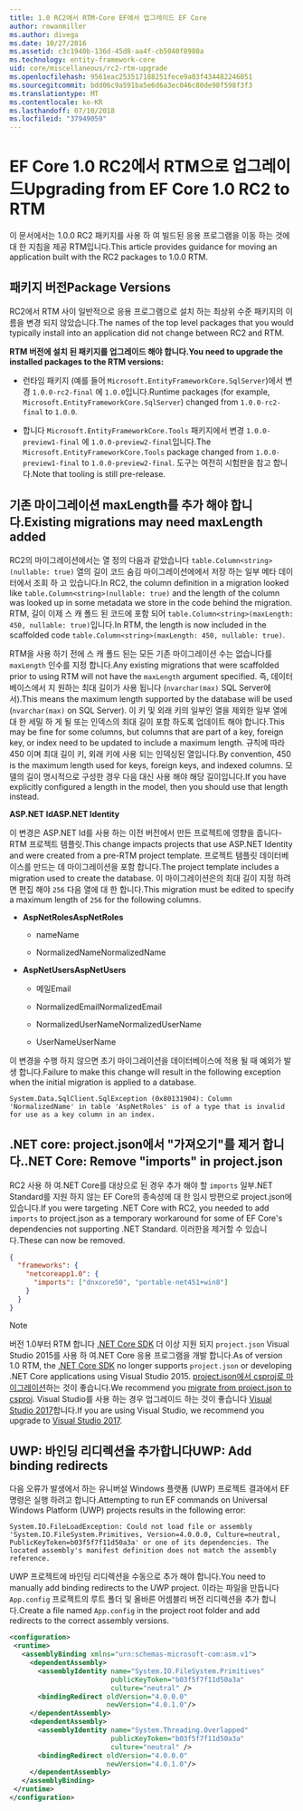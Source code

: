 ```yaml
---
title: 1.0 RC2에서 RTM-Core EF에서 업그레이드 EF Core
author: rowanmiller
ms.author: divega
ms.date: 10/27/2016
ms.assetid: c3c1940b-136d-45d8-aa4f-cb5040f8980a
ms.technology: entity-framework-core
uid: core/miscellaneous/rc2-rtm-upgrade
ms.openlocfilehash: 9561eac253517188251fece9a03f434482246051
ms.sourcegitcommit: bdd06c9a591ba5e6d6a3ec046c80de98f598f3f3
ms.translationtype: MT
ms.contentlocale: ko-KR
ms.lasthandoff: 07/10/2018
ms.locfileid: "37949059"
---
```

# <a name="upgrading-from-ef-core-10-rc2-to-rtm"></a><span data-ttu-id="76198-102">EF Core 1.0 RC2에서 RTM으로 업그레이드</span><span class="sxs-lookup"><span data-stu-id="76198-102">Upgrading from EF Core 1.0 RC2 to RTM</span></span>

<span data-ttu-id="76198-103">이 문서에서는 1.0.0 RC2 패키지를 사용 하 여 빌드된 응용 프로그램을 이동 하는 것에 대 한 지침을 제공 RTM입니다.</span><span class="sxs-lookup"><span data-stu-id="76198-103">This article provides guidance for moving an application built with the RC2 packages to 1.0.0 RTM.</span></span>

## <a name="package-versions"></a><span data-ttu-id="76198-104">패키지 버전</span><span class="sxs-lookup"><span data-stu-id="76198-104">Package Versions</span></span>

<span data-ttu-id="76198-105">RC2에서 RTM 사이 일반적으로 응용 프로그램으로 설치 하는 최상위 수준 패키지의 이름을 변경 되지 않았습니다.</span><span class="sxs-lookup"><span data-stu-id="76198-105">The names of the top level packages that you would typically install into an application did not change between RC2 and RTM.</span></span>

<span data-ttu-id="76198-106">**RTM 버전에 설치 된 패키지를 업그레이드 해야 합니다.**</span><span class="sxs-lookup"><span data-stu-id="76198-106">**You need to upgrade the installed packages to the RTM versions:**</span></span>

* <span data-ttu-id="76198-107">런타임 패키지 (예를 들어 `Microsoft.EntityFrameworkCore.SqlServer`)에서 변경 `1.0.0-rc2-final` 에 `1.0.0`입니다.</span><span class="sxs-lookup"><span data-stu-id="76198-107">Runtime packages (for example, `Microsoft.EntityFrameworkCore.SqlServer`) changed from `1.0.0-rc2-final` to `1.0.0`.</span></span>

* <span data-ttu-id="76198-108">합니다 `Microsoft.EntityFrameworkCore.Tools` 패키지에서 변경 `1.0.0-preview1-final` 에 `1.0.0-preview2-final`입니다.</span><span class="sxs-lookup"><span data-stu-id="76198-108">The `Microsoft.EntityFrameworkCore.Tools` package changed from `1.0.0-preview1-final` to `1.0.0-preview2-final`.</span></span> <span data-ttu-id="76198-109">도구는 여전히 시험판을 참고 합니다.</span><span class="sxs-lookup"><span data-stu-id="76198-109">Note that tooling is still pre-release.</span></span>

## <a name="existing-migrations-may-need-maxlength-added"></a><span data-ttu-id="76198-110">기존 마이그레이션 maxLength를 추가 해야 합니다.</span><span class="sxs-lookup"><span data-stu-id="76198-110">Existing migrations may need maxLength added</span></span>

<span data-ttu-id="76198-111">RC2의 마이그레이션에서는 열 정의 다음과 같았습니다 `table.Column<string>(nullable: true)` 열의 길이 코드 숨김 마이그레이션에에서 저장 하는 일부 메타 데이터에서 조회 하 고 있습니다.</span><span class="sxs-lookup"><span data-stu-id="76198-111">In RC2, the column definition in a migration looked like `table.Column<string>(nullable: true)` and the length of the column was looked up in some metadata we store in the code behind the migration.</span></span> <span data-ttu-id="76198-112">RTM, 길이 이제 스 캐 폴드 된 코드에 포함 되어 `table.Column<string>(maxLength: 450, nullable: true)`입니다.</span><span class="sxs-lookup"><span data-stu-id="76198-112">In RTM, the length is now included in the scaffolded code `table.Column<string>(maxLength: 450, nullable: true)`.</span></span>

<span data-ttu-id="76198-113">RTM을 사용 하기 전에 스 캐 폴드 된는 모든 기존 마이그레이션 수는 없습니다를 `maxLength` 인수를 지정 합니다.</span><span class="sxs-lookup"><span data-stu-id="76198-113">Any existing migrations that were scaffolded prior to using RTM will not have the `maxLength` argument specified.</span></span> <span data-ttu-id="76198-114">즉, 데이터베이스에서 지 원하는 최대 길이가 사용 됩니다 (`nvarchar(max)` SQL Server에서).</span><span class="sxs-lookup"><span data-stu-id="76198-114">This means the maximum length supported by the database will be used (`nvarchar(max)` on SQL Server).</span></span> <span data-ttu-id="76198-115">이 키 및 외래 키의 일부인 열을 제외한 일부 열에 대 한 세밀 하 게 될 또는 인덱스의 최대 길이 포함 하도록 업데이트 해야 합니다.</span><span class="sxs-lookup"><span data-stu-id="76198-115">This may be fine for some columns, but columns that are part of a key, foreign key, or index need to be updated to include a maximum length.</span></span> <span data-ttu-id="76198-116">규칙에 따라 450 이며 최대 길이 키, 외래 키에 사용 되는 인덱싱된 열입니다.</span><span class="sxs-lookup"><span data-stu-id="76198-116">By convention, 450 is the maximum length used for keys, foreign keys, and indexed columns.</span></span> <span data-ttu-id="76198-117">모델의 길이 명시적으로 구성한 경우 다음 대신 사용 해야 해당 길이입니다.</span><span class="sxs-lookup"><span data-stu-id="76198-117">If you have explicitly configured a length in the model, then you should use that length instead.</span></span>

<span data-ttu-id="76198-118">**ASP.NET Id**</span><span class="sxs-lookup"><span data-stu-id="76198-118">**ASP.NET Identity**</span></span>

<span data-ttu-id="76198-119">이 변경은 ASP.NET Id를 사용 하는 이전 버전에서 만든 프로젝트에 영향을 줍니다-RTM 프로젝트 템플릿.</span><span class="sxs-lookup"><span data-stu-id="76198-119">This change impacts projects that use ASP.NET Identity and were created from a pre-RTM project template.</span></span> <span data-ttu-id="76198-120">프로젝트 템플릿 데이터베이스를 만드는 데 마이그레이션을 포함 합니다.</span><span class="sxs-lookup"><span data-stu-id="76198-120">The project template includes a migration used to create the database.</span></span> <span data-ttu-id="76198-121">이 마이그레이션은의 최대 길이 지정 하려면 편집 해야 `256` 다음 열에 대 한 합니다.</span><span class="sxs-lookup"><span data-stu-id="76198-121">This migration must be edited to specify a maximum length of `256` for the following columns.</span></span>

*  <span data-ttu-id="76198-122">**AspNetRoles**</span><span class="sxs-lookup"><span data-stu-id="76198-122">**AspNetRoles**</span></span>

    * <span data-ttu-id="76198-123">name</span><span class="sxs-lookup"><span data-stu-id="76198-123">Name</span></span>

    * <span data-ttu-id="76198-124">NormalizedName</span><span class="sxs-lookup"><span data-stu-id="76198-124">NormalizedName</span></span>

*  <span data-ttu-id="76198-125">**AspNetUsers**</span><span class="sxs-lookup"><span data-stu-id="76198-125">**AspNetUsers**</span></span>

   * <span data-ttu-id="76198-126">메일</span><span class="sxs-lookup"><span data-stu-id="76198-126">Email</span></span>

   * <span data-ttu-id="76198-127">NormalizedEmail</span><span class="sxs-lookup"><span data-stu-id="76198-127">NormalizedEmail</span></span>

   * <span data-ttu-id="76198-128">NormalizedUserName</span><span class="sxs-lookup"><span data-stu-id="76198-128">NormalizedUserName</span></span>

   * <span data-ttu-id="76198-129">UserName</span><span class="sxs-lookup"><span data-stu-id="76198-129">UserName</span></span>

<span data-ttu-id="76198-130">이 변경을 수행 하지 않으면 초기 마이그레이션을 데이터베이스에 적용 될 때 예외가 발생 합니다.</span><span class="sxs-lookup"><span data-stu-id="76198-130">Failure to make this change will result in the following exception when the initial migration is applied to a database.</span></span>

    System.Data.SqlClient.SqlException (0x80131904): Column 'NormalizedName' in table 'AspNetRoles' is of a type that is invalid for use as a key column in an index.

## <a name="net-core-remove-imports-in-projectjson"></a><span data-ttu-id="76198-131">.NET core: project.json에서 "가져오기"를 제거 합니다.</span><span class="sxs-lookup"><span data-stu-id="76198-131">.NET Core: Remove "imports" in project.json</span></span>

<span data-ttu-id="76198-132">RC2 사용 하 여.NET Core를 대상으로 된 경우 추가 해야 할 `imports` 일부.NET Standard를 지원 하지 않는 EF Core의 종속성에 대 한 임시 방편으로 project.json에 있습니다.</span><span class="sxs-lookup"><span data-stu-id="76198-132">If you were targeting .NET Core with RC2, you needed to add `imports` to project.json as a temporary workaround for some of EF Core's dependencies not supporting .NET Standard.</span></span> <span data-ttu-id="76198-133">이러한을 제거할 수 있습니다.</span><span class="sxs-lookup"><span data-stu-id="76198-133">These can now be removed.</span></span>

``` json
{
  "frameworks": {
    "netcoreapp1.0": {
      "imports": ["dnxcore50", "portable-net451+win8"]
    }
  }
}
```

> [!NOTE]  
> <span data-ttu-id="76198-134">버전 1.0부터 RTM 합니다 [.NET Core SDK](https://www.microsoft.com/net/download/core) 더 이상 지원 되지 `project.json` Visual Studio 2015를 사용 하 여.NET Core 응용 프로그램을 개발 합니다.</span><span class="sxs-lookup"><span data-stu-id="76198-134">As of version 1.0 RTM, the [.NET Core SDK](https://www.microsoft.com/net/download/core) no longer supports `project.json` or developing .NET Core applications using Visual Studio 2015.</span></span> <span data-ttu-id="76198-135">[project.json에서 csproj로 마이그레이션](https://docs.microsoft.com/dotnet/articles/core/migration/)하는 것이 좋습니다.</span><span class="sxs-lookup"><span data-stu-id="76198-135">We recommend you [migrate from project.json to csproj](https://docs.microsoft.com/dotnet/articles/core/migration/).</span></span> <span data-ttu-id="76198-136">Visual Studio를 사용 하는 경우 업그레이드 하는 것이 좋습니다 [Visual Studio 2017](https://www.visualstudio.com/downloads/)합니다.</span><span class="sxs-lookup"><span data-stu-id="76198-136">If you are using Visual Studio, we recommend you upgrade to [Visual Studio 2017](https://www.visualstudio.com/downloads/).</span></span>

## <a name="uwp-add-binding-redirects"></a><span data-ttu-id="76198-137">UWP: 바인딩 리디렉션을 추가합니다</span><span class="sxs-lookup"><span data-stu-id="76198-137">UWP: Add binding redirects</span></span>

<span data-ttu-id="76198-138">다음 오류가 발생에서 하는 유니버설 Windows 플랫폼 (UWP) 프로젝트 결과에서 EF 명령은 실행 하려고 합니다.</span><span class="sxs-lookup"><span data-stu-id="76198-138">Attempting to run EF commands on Universal Windows Platform (UWP) projects results in the following error:</span></span>

    System.IO.FileLoadException: Could not load file or assembly 'System.IO.FileSystem.Primitives, Version=4.0.0.0, Culture=neutral, PublicKeyToken=b03f5f7f11d50a3a' or one of its dependencies. The located assembly's manifest definition does not match the assembly reference.

<span data-ttu-id="76198-139">UWP 프로젝트에 바인딩 리디렉션을 수동으로 추가 해야 합니다.</span><span class="sxs-lookup"><span data-stu-id="76198-139">You need to manually add binding redirects to the UWP project.</span></span> <span data-ttu-id="76198-140">이라는 파일을 만듭니다 `App.config` 프로젝트의 루트 폴더 및 올바른 어셈블리 버전 리디렉션을 추가 합니다.</span><span class="sxs-lookup"><span data-stu-id="76198-140">Create a file named `App.config` in the project root folder and add redirects to the correct assembly versions.</span></span>

``` xml
<configuration>
 <runtime>
   <assemblyBinding xmlns="urn:schemas-microsoft-com:asm.v1">
     <dependentAssembly>
       <assemblyIdentity name="System.IO.FileSystem.Primitives"
                         publicKeyToken="b03f5f7f11d50a3a"
                         culture="neutral" />
       <bindingRedirect oldVersion="4.0.0.0"
                        newVersion="4.0.1.0"/>
     </dependentAssembly>
     <dependentAssembly>
       <assemblyIdentity name="System.Threading.Overlapped"
                         publicKeyToken="b03f5f7f11d50a3a"
                         culture="neutral" />
       <bindingRedirect oldVersion="4.0.0.0"
                        newVersion="4.0.1.0"/>
     </dependentAssembly>
   </assemblyBinding>
 </runtime>
</configuration>
```
